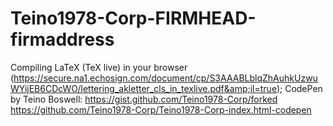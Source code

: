 # Teino1978-Corp-FIRMHEAD-firmaddress
Compiling LaTeX (TeX live) in your browser (https://secure.na1.echosign.com/document/cp/S3AAABLblqZhAuhkUzwuWYijEB6CDcWO/lettering_akletter_cls_in_texlive.pdf&amp;il=true); 
CodePen by Teino Boswell: 
https://gist.github.com/Teino1978-Corp/forked 
https://github.com/Teino1978-Corp/Teino1978-Corp-index.html-codepen
